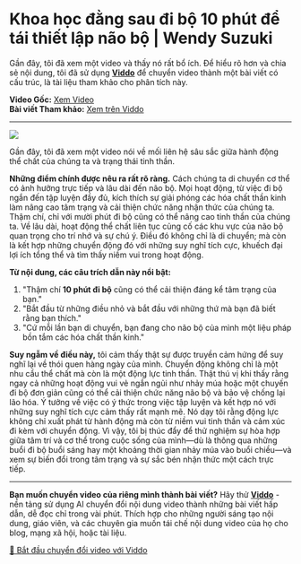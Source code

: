 # Khoa học đằng sau đi bộ 10 phút để tái thiết lập não bộ | Wendy Suzuki

Gần đây, tôi đã xem một video và thấy nó rất bổ ích. Để hiểu rõ hơn và chia sẻ nội dung, tôi đã sử dụng **[Viddo](https://viddo.pro/)** để chuyển video thành một bài viết có cấu trúc, là tài liệu tham khảo cho phân tích này.

**Video Gốc:** [Xem Video](https://www.youtube.com/watch?v=GyZM0iFkl1Q)  
**Bài viết Tham khảo:** [Xem trên Viddo](https://viddo.pro/zh/video-result/34553fe7-4c38-49a5-b56a-255d5dda8ede)

---

![](https://www.youtube.com/embed/GyZM0iFkl1Q)

Gần đây, tôi đã xem một video nói về mối liên hệ sâu sắc giữa hành động thể chất của chúng ta và trạng thái tinh thần.

**Những điểm chính được nêu ra rất rõ ràng.** Cách chúng ta di chuyển cơ thể có ảnh hưởng trực tiếp và lâu dài đến não bộ. Mọi hoạt động, từ việc đi bộ ngắn đến tập luyện đầy đủ, kích thích sự giải phóng các hóa chất thần kinh làm nâng cao tâm trạng và cải thiện chức năng nhận thức của chúng ta. Thậm chí, chỉ với mười phút đi bộ cũng có thể nâng cao tinh thần của chúng ta. Về lâu dài, hoạt động thể chất liên tục củng cố các khu vực của não bộ quan trọng cho trí nhớ và sự chú ý. Điều đó không chỉ là di chuyển; mà còn là kết hợp những chuyển động đó với những suy nghĩ tích cực, khuếch đại lợi ích tổng thể và tìm thấy niềm vui trong hoạt động.

**Từ nội dung, các câu trích dẫn này nổi bật:**

1. "Thậm chí **10 phút đi bộ** cũng có thể cải thiện đáng kể tâm trạng của bạn."  
2. "Bắt đầu từ những điều nhỏ và bắt đầu với những thứ mà bạn đã biết rằng bạn thích."  
3. "Cứ mỗi lần bạn di chuyển, bạn đang cho não bộ của mình một liệu pháp bồn tắm các hóa chất thần kinh."

**Suy ngẫm về điều này,** tôi cảm thấy thật sự được truyền cảm hứng để suy nghĩ lại về thói quen hàng ngày của mình. Chuyển động không chỉ là một nhu cầu thể chất mà còn là một động lực tinh thần. Thật thú vị khi thấy rằng ngay cả những hoạt động vui vẻ ngắn ngủi như nhảy múa hoặc một chuyến đi bộ đơn giản cũng có thể cải thiện chức năng não bộ và bảo vệ chống lại lão hóa. Ý tưởng về việc có ý thức trong việc tập luyện và kết hợp nó với những suy nghĩ tích cực cảm thấy rất mạnh mẽ. Nó dạy tôi rằng động lực không chỉ xuất phát từ hành động mà còn từ niềm vui tinh thần và cảm xúc đi kèm với chuyển động. Vì vậy, tôi bị thúc đẩy để thử nghiệm sự hòa hợp giữa tâm trí và cơ thể trong cuộc sống của mình—dù là thông qua những buổi đi bộ buổi sáng hay một khoảng thời gian nhảy múa vào buổi chiều—và xem sự biến đổi trong tâm trạng và sự sắc bén nhận thức một cách trực tiếp.

---

**Bạn muốn chuyển video của riêng mình thành bài viết?** Hãy thử **[Viddo](https://viddo.pro/)** - nền tảng sử dụng AI chuyển đổi nội dung video thành những bài viết hấp dẫn, dễ đọc chỉ trong vài phút. Thích hợp cho những người sáng tạo nội dung, giáo viên, và các chuyên gia muốn tái chế nội dung video của họ cho blog, mạng xã hội, hoặc tài liệu.

[🚀 Bắt đầu chuyển đổi video với Viddo](https://viddo.pro/)